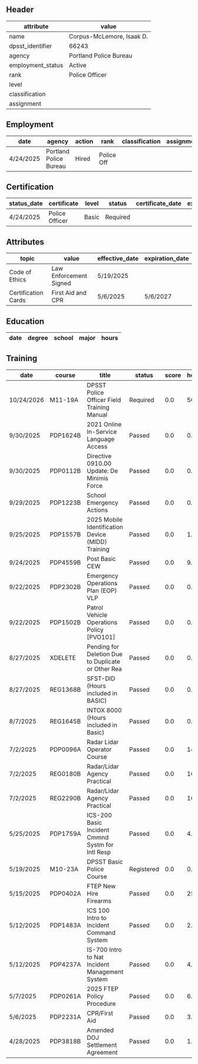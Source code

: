 ## Header
| attribute | value |
| --------- | ----- |
| name | Corpus-McLemore, Isaak D. |
| dpsst_identifier | 66243 |
| agency | Portland Police Bureau |
| employment_status | Active |
| rank | Police Officer |
| level |  |
| classification |  |
| assignment |  |
## Employment
| date | agency | action | rank | classification | assignment |
| ---- | ------ | ------ | ---- | -------------- | ---------- |
| 4/24/2025 | Portland Police Bureau | Hired | Police Off |  |  |
## Certification
| status_date | certificate | level | status | certificate_date | expiration_date | probation_date |
| ----------- | ----------- | ----- | ------ | ---------------- | --------------- | -------------- |
| 4/24/2025 | Police Officer | Basic | Required |  |  | 10/24/2026 |
## Attributes
| topic | value | effective_date | expiration_date |
| ----- | ----- | -------------- | --------------- |
| Code of Ethics | Law Enforcement Signed | 5/19/2025 |  |
| Certification Cards | First Aid and CPR | 5/6/2025 | 5/6/2027 |
## Education
| date | degree | school | major | hours |
| ---- | ------ | ------ | ----- | ----- |
## Training
| date | course | title | status | score | hours |
| ---- | ------ | ----- | ------ | ----- | ----- |
| 10/24/2026 | M11-19A | DPSST Police Officer Field Training Manual | Required | 0.0 | 50.00 |
| 9/30/2025 | PDP1624B | 2021 Online In-Service Language Access | Passed | 0.0 | 0.25 |
| 9/30/2025 | PDP0112B | Directive 0910.00 Update: De Minimis Force | Passed | 0.0 | 0.25 |
| 9/29/2025 | PDP1223B | School Emergency Actions | Passed | 0.0 | 0.25 |
| 9/25/2025 | PDP1557B | 2025 Mobile Identification Device (MIDD) Training | Passed | 0.0 | 1.00 |
| 9/24/2025 | PDP4559B | Post Basic CEW | Passed | 0.0 | 9.00 |
| 9/22/2025 | PDP2302B | Emergency Operations Plan (EOP) VLP | Passed | 0.0 | 0.25 |
| 9/22/2025 | PDP1502B | Patrol Vehicle Operations Policy [PVO101] | Passed | 0.0 | 0.50 |
| 8/27/2025 | XDELETE | Pending for Deletion Due to Duplicate or Other Rea | Passed | 0.0 | 0.00 |
| 8/27/2025 | REG1368B | SFST-DID (Hours included in BASIC) | Passed | 0.0 | 0.00 |
| 8/7/2025 | REG1645B | INTOX 8000 (Hours included in Basic) | Passed | 0.0 | 0.00 |
| 7/2/2025 | PDP0096A | Radar Lidar Operator Course | Passed | 0.0 | 14.00 |
| 7/2/2025 | REG0180B | Radar/Lidar Agency Practical | Passed | 0.0 | 16.00 |
| 7/2/2025 | REG2290B | Radar/Lidar Agency Practical | Passed | 0.0 | 16.00 |
| 5/25/2025 | PDP1759A | ICS-200 Basic Incident Cmmnd Systm for Intl Resp | Passed | 0.0 | 4.00 |
| 5/19/2025 | M10-23A | DPSST Basic Police Course | Registered | 0.0 | 0.00 |
| 5/15/2025 | PDP0402A | FTEP New Hire Firearms | Passed | 0.0 | 25.00 |
| 5/12/2025 | PDP1483A | ICS 100 Intro to Incident Command System | Passed | 0.0 | 2.00 |
| 5/12/2025 | PDP4237A | IS-700 Intro to Nat Incident Management System | Passed | 0.0 | 4.00 |
| 5/7/2025 | PDP0261A | 2025 FTEP Policy  Procedure | Passed | 0.0 | 6.00 |
| 5/6/2025 | PDP2231A | CPR/First Aid | Passed | 0.0 | 3.00 |
| 4/28/2025 | PDP3818B | Amended DOJ Settlement Agreement | Passed | 0.0 | 1.00 |

